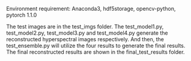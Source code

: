 Environment requirement: Anaconda3, hdf5storage, opencv-python, pytorch 1.1.0 

The test images are in the test_imgs folder.
The test_model1.py, test_model2.py, test_model3.py and test_model4.py generate the reconstructed hyperspectral images respectively.
And then, the test_ensemble.py will utilize the four results to generate the final results.
The final reconstructed results are shown in the final_test_results folder.
